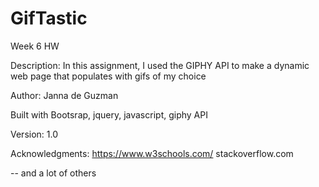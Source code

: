 # GifTastic
Week 6 HW

Description: 
In this assignment, I used the GIPHY API to make a dynamic web page that populates with gifs of my choice


Author:
Janna de Guzman

Built with Bootsrap, jquery, javascript, giphy API

Version: 1.0

Acknowledgments:
https://www.w3schools.com/
stackoverflow.com

-- and a lot of others
